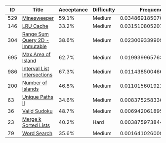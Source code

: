 |ID|Title|Acceptance|Difficulty|Frequency|
|----|-----|----|---|---|
|529|[Minesweeper]( https://leetcode.com/problems/minesweeper)|59.1%|Medium|0.03486918507635715|
|146|[LRU Cache]( https://leetcode.com/problems/lru-cache)|33.2%|Medium|0.031510805207477295|
|304|[Range Sum Query 2D - Immutable]( https://leetcode.com/problems/range-sum-query-2d-immutable)|38.6%|Medium|0.023009339909829205|
|695|[Max Area of Island]( https://leetcode.com/problems/max-area-of-island)|62.7%|Medium|0.019939965763769146|
|986|[Interval List Intersections]( https://leetcode.com/problems/interval-list-intersections)|67.3%|Medium|0.011438500466121056|
|200|[Number of Islands]( https://leetcode.com/problems/number-of-islands)|46.8%|Medium|0.011015601921505717|
|63|[Unique Paths II]( https://leetcode.com/problems/unique-paths-ii)|34.6%|Medium|0.008375258336732413|
|36|[Valid Sudoku]( https://leetcode.com/problems/valid-sudoku)|48.7%|Medium|0.0069420618952821065|
|23|[Merge k Sorted Lists]( https://leetcode.com/problems/merge-k-sorted-lists)|40.2%|Hard|0.0038759738446929853|
|79|[Word Search]( https://leetcode.com/problems/word-search)|35.6%|Medium|0.0016410260092945288|
